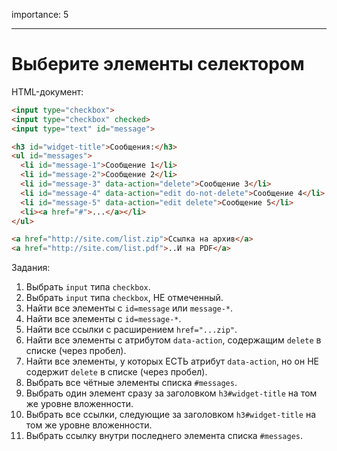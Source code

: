 importance: 5

---

# Выберите элементы селектором

HTML-документ:

```html
<input type="checkbox">
<input type="checkbox" checked>
<input type="text" id="message">

<h3 id="widget-title">Сообщения:</h3>
<ul id="messages">
  <li id="message-1">Сообщение 1</li>
  <li id="message-2">Сообщение 2</li>
  <li id="message-3" data-action="delete">Сообщение 3</li>
  <li id="message-4" data-action="edit do-not-delete">Сообщение 4</li>
  <li id="message-5" data-action="edit delete">Сообщение 5</li>
  <li><a href="#">...</a></li>
</ul>

<a href="http://site.com/list.zip">Ссылка на архив</a>
<a href="http://site.com/list.pdf">..И на PDF</a>
```

Задания:

1. Выбрать `input` типа `checkbox`.
2. Выбрать `input` типа `checkbox`, НЕ отмеченный.
3. Найти все элементы с `id=message` или `message-*`.
4. Найти все элементы с `id=message-*`.
5. Найти все ссылки с расширением `href="...zip"`.
6. Найти все элементы с атрибутом `data-action`, содержащим `delete` в списке (через пробел).
7. Найти все элементы, у которых ЕСТЬ атрибут `data-action`, но он НЕ содержит `delete` в списке (через пробел).
8. Выбрать все чётные элементы списка `#messages`.
9. Выбрать один элемент сразу за заголовком `h3#widget-title` на том же уровне вложенности.
10. Выбрать все ссылки, следующие за заголовком `h3#widget-title` на том же уровне вложенности.
11. Выбрать ссылку внутри последнего элемента списка `#messages`.

